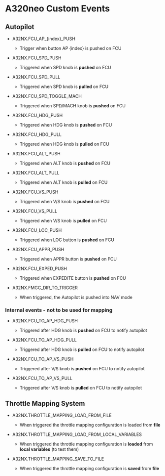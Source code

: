 # A320neo Custom Events

## Autopilot

- A32NX.FCU_AP_{index}_PUSH
    - Trigger when button AP {index} is pushed on FCU

- A32NX.FCU_SPD_PUSH
    - Triggered when SPD knob is **pushed** on FCU

- A32NX.FCU_SPD_PULL
    - Triggered when SPD knob is **pulled** on FCU

- A32NX.FCU_SPD_TOGGLE_MACH
    - Triggered when SPD/MACH knob is **pushed** on FCU

- A32NX.FCU_HDG_PUSH
    - Triggered when HDG knob is **pushed** on FCU

- A32NX.FCU_HDG_PULL
    - Triggered when HDG knob is **pulled** on FCU

- A32NX.FCU_ALT_PUSH
    - Triggered when ALT knob is **pushed** on FCU

- A32NX.FCU_ALT_PULL
    - Triggered when ALT knob is **pulled** on FCU

- A32NX.FCU_VS_PUSH
    - Triggered when V/S knob is **pushed** on FCU

- A32NX.FCU_VS_PULL
    - Triggered when V/S knob is **pulled** on FCU

- A32NX.FCU_LOC_PUSH
    - Triggered when LOC button is **pushed** on FCU

- A32NX.FCU_APPR_PUSH
    - Triggered when APPR button is **pushed** on FCU

- A32NX.FCU_EXPED_PUSH
    - Triggered when EXPEDITE button is **pushed** on FCU

- A32NX.FMGC_DIR_TO_TRIGGER
    - When triggered, the Autopilot is pushed into NAV mode

### Internal events - not to be used for mapping

- A32NX.FCU_TO_AP_HDG_PUSH
    - Triggered after HDG knob is **pushed** on FCU to notify autopilot

- A32NX.FCU_TO_AP_HDG_PULL
    - Triggered after HDG knob is **pulled** on FCU to notify autopilot

- A32NX.FCU_TO_AP_VS_PUSH
    - Triggered after V/S knob is **pushed** on FCU to notify autopilot

- A32NX.FCU_TO_AP_VS_PULL
    - Triggered after V/S knob is **pulled** on FCU to notify autopilot
## Throttle Mapping System

- A32NX.THROTTLE_MAPPING_LOAD_FROM_FILE
    - When triggered the throttle mapping configuration is loaded from **file**

- A32NX.THROTTLE_MAPPING_LOAD_FROM_LOCAL_VARIABLES
    - When triggered the throttle mapping configuration is **loaded** from **local variables** (to test them)

- A32NX.THROTTLE_MAPPING_SAVE_TO_FILE
    - When triggered the throttle mapping configuration is **saved** from **file**
